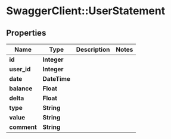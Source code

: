 # SwaggerClient::UserStatement

## Properties
Name | Type | Description | Notes
------------ | ------------- | ------------- | -------------
**id** | **Integer** |  | 
**user_id** | **Integer** |  | 
**date** | **DateTime** |  | 
**balance** | **Float** |  | 
**delta** | **Float** |  | 
**type** | **String** |  | 
**value** | **String** |  | 
**comment** | **String** |  | 


